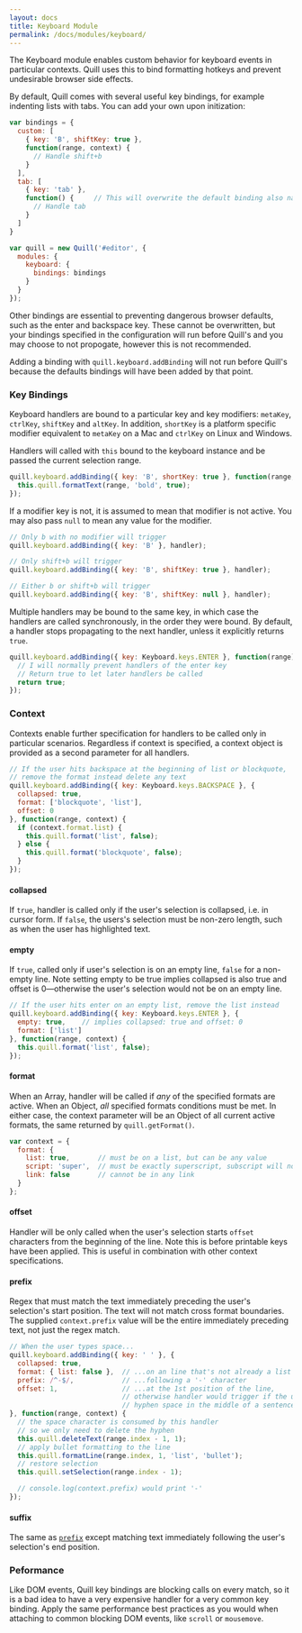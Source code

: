 ```yaml
---
layout: docs
title: Keyboard Module
permalink: /docs/modules/keyboard/
---
```


The Keyboard module enables custom behavior for keyboard events in particular contexts. Quill uses this to bind formatting hotkeys and prevent undesirable browser side effects.

By default, Quill comes with several useful key bindings, for example indenting lists with tabs. You can add your own upon initization:

```javascript
var bindings = {
  custom: [
    { key: 'B', shiftKey: true },
    function(range, context) {
      // Handle shift+b
    }
  ],
  tab: [
    { key: 'tab' },
    function() {     // This will overwrite the default binding also named 'tab'
      // Handle tab
    }
  ]
}

var quill = new Quill('#editor', {
  modules: {
    keyboard: {
      bindings: bindings
    }
  }
});
```

Other bindings are essential to preventing dangerous browser defaults, such as the enter and backspace key. These cannot be overwritten, but your bindings specified in the configuration will run before Quill's and you may choose to not propogate, however this is not recommended.

Adding a binding with `quill.keyboard.addBinding` will not run before Quill's because the defaults bindings will have been added by that point.


### Key Bindings

Keyboard handlers are bound to a particular key and key modifiers: `metaKey`, `ctrlKey`, `shiftKey` and `altKey`. In addition, `shortKey` is a platform specific modifier equivalent to `metaKey` on a Mac and `ctrlKey` on Linux and Windows.

Handlers will called with `this` bound to the keyboard instance and be passed the current selection range.

```js
quill.keyboard.addBinding({ key: 'B', shortKey: true }, function(range, context) {
  this.quill.formatText(range, 'bold', true);
});
```

If a modifier key is not, it is assumed to mean that modifier is not active. You may also pass `null` to mean any value for the modifier.

```js
// Only b with no modifier will trigger
quill.keyboard.addBinding({ key: 'B' }, handler);

// Only shift+b will trigger
quill.keyboard.addBinding({ key: 'B', shiftKey: true }, handler);

// Either b or shift+b will trigger
quill.keyboard.addBinding({ key: 'B', shiftKey: null }, handler);

```

Multiple handlers may be bound to the same key, in which case the handlers are called synchronously, in the order they were bound. By default, a handler stops propagating to the next handler, unless it explicitly returns `true`.

```js
quill.keyboard.addBinding({ key: Keyboard.keys.ENTER }, function(range) {
  // I will normally prevent handlers of the enter key
  // Return true to let later handlers be called
  return true;
});
```


### Context

Contexts enable further specification for handlers to be called only in particular scenarios. Regardless if context is specified, a context object is provided as a second parameter for all handlers.

```js
// If the user hits backspace at the beginning of list or blockquote,
// remove the format instead delete any text
quill.keyboard.addBinding({ key: Keyboard.keys.BACKSPACE }, {
  collapsed: true,
  format: ['blockquote', 'list'],
  offset: 0
}, function(range, context) {
  if (context.format.list) {
    this.quill.format('list', false);
  } else {
    this.quill.format('blockquote', false);
  }
});
```

#### collapsed

If `true`, handler is called only if the user's selection is collapsed, i.e. in cursor form. If `false`, the users's selection must be non-zero length, such as when the user has highlighted text.


#### empty

If `true`, called only if user's selection is on an empty line, `false` for a non-empty line. Note setting empty to be true implies collapsed is also true and offset is 0&mdash;otherwise the user's selection would not be on an empty line.

```js
// If the user hits enter on an empty list, remove the list instead
quill.keyboard.addBinding({ key: Keyboard.keys.ENTER }, {
  empty: true,    // implies collapsed: true and offset: 0
  format: ['list']
}, function(range, context) {
  this.quill.format('list', false);
});
```


#### format

When an Array, handler will be called if *any* of the specified formats are active. When an Object, *all* specified formats conditions must be met. In either case, the context parameter will be an Object of all current active formats, the same returned by `quill.getFormat()`.

```js
var context = {
  format: {
    list: true,       // must be on a list, but can be any value
    script: 'super',  // must be exactly superscript, subscript will not suffice
    link: false       // cannot be in any link
  }
};
```


#### offset

Handler will be only called when the user's selection starts `offset` characters from the beginning of the line. Note this is before printable keys have been applied. This is useful in combination with other context specifications.


#### prefix

Regex that must match the text immediately preceding the user's selection's start position. The text will not match cross format boundaries. The supplied `context.prefix` value will be the entire immediately preceding text, not just the regex match.

```js
// When the user types space...
quill.keyboard.addBinding({ key: ' ' }, {
  collapsed: true,
  format: { list: false },  // ...on an line that's not already a list
  prefix: /^-$/,            // ...following a '-' character
  offset: 1,                // ...at the 1st position of the line,
                            // otherwise handler would trigger if the user typed
                            // hyphen space in the middle of a sentence
}, function(range, context) {
  // the space character is consumed by this handler
  // so we only need to delete the hyphen
  this.quill.deleteText(range.index - 1, 1);
  // apply bullet formatting to the line
  this.quill.formatLine(range.index, 1, 'list', 'bullet');
  // restore selection
  this.quill.setSelection(range.index - 1);

  // console.log(context.prefix) would print '-'
});
```


#### suffix

The same as [`prefix`](#prefix) except matching text immediately following the user's selection's end position.


### Peformance

Like DOM events, Quill key bindings are blocking calls on every match, so it is a bad idea to have a very expensive handler for a very common key binding. Apply the same performance best practices as you would when attaching to common blocking DOM events, like `scroll` or `mousemove`.
